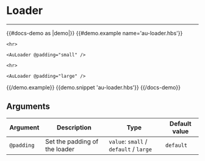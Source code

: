 # Loader

---

{{#docs-demo as |demo|}}
  {{#demo.example name='au-loader.hbs'}}
    <AuLoader />

    <hr>

    <AuLoader @padding="small" />

    <hr>

    <AuLoader @padding="large" />
  {{/demo.example}}
  {{demo.snippet 'au-loader.hbs'}}
{{/docs-demo}}

## Arguments

| Argument      | Description | Type | Default value |
| ------------- | ----------- | ---- | ------------- |
| `@padding` | Set the padding of the loader  | `value`: `small` / `default` / `large` | `default` |
